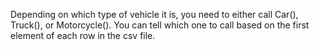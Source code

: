 <!--title={read()}-->

<!--badges={Python:45,Software Engineering:90}-->

<!-- concepts={Creating an Instance} -->

Depending on which type of vehicle it is, you need to either call Car(), Truck(), or Motorcycle(). You can tell which one to call based on the first element of each row in the csv file.